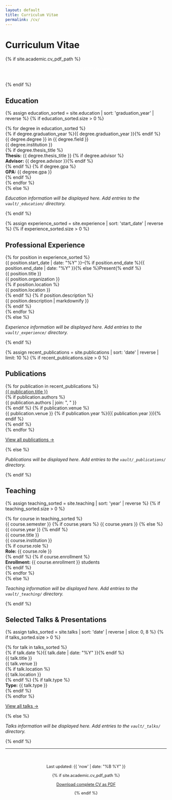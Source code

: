 ```yaml
---
layout: default
title: Curriculum Vitae
permalink: /cv/
---
```


# Curriculum Vitae

{% if site.academic.cv_pdf_path %}
<p style="text-align: center; margin-bottom: 2rem;">
  <a href="{{ site.academic.cv_pdf_path | relative_url }}" target="_blank" class="cv-download-link" style="background-color: var(--accent-color); color: white; padding: 0.75rem 1.5rem; border-radius: 6px; text-decoration: none; font-weight: 500;">
    Download PDF Version
  </a>
</p>
{% endif %}

## Education

{% assign education_sorted = site.education | sort: 'graduation_year' | reverse %}
{% if education_sorted.size > 0 %}
<div class="cv-section">
  {% for degree in education_sorted %}
  <div class="cv-item">
    <div class="dates">
      {% if degree.graduation_year %}{{ degree.graduation_year }}{% endif %}
    </div>
    <div class="details">
      <div class="position">{{ degree.degree }} in {{ degree.field }}</div>
      <div class="institution">{{ degree.institution }}</div>
      {% if degree.thesis_title %}
      <div class="description">
        <strong>Thesis:</strong> {{ degree.thesis_title }}
        {% if degree.advisor %}<br><strong>Advisor:</strong> {{ degree.advisor }}{% endif %}
      </div>
      {% endif %}
      {% if degree.gpa %}
      <div class="description"><strong>GPA:</strong> {{ degree.gpa }}</div>
      {% endif %}
    </div>
  </div>
  {% endfor %}
</div>
{% else %}
<p><em>Education information will be displayed here. Add entries to the <code>vault/_education/</code> directory.</em></p>
{% endif %}

{% assign experience_sorted = site.experience | sort: 'start_date' | reverse %}
{% if experience_sorted.size > 0 %}
## Professional Experience

<div class="cv-section">
  {% for position in experience_sorted %}
  <div class="cv-item">
    <div class="dates">
      {{ position.start_date | date: "%Y" }}–{% if position.end_date %}{{ position.end_date | date: "%Y" }}{% else %}Present{% endif %}
    </div>
    <div class="details">
      <div class="position">{{ position.title }}</div>
      <div class="institution">{{ position.organization }}</div>
      {% if position.location %}
      <div class="institution">{{ position.location }}</div>
      {% endif %}
      {% if position.description %}
      <div class="description">{{ position.description | markdownify }}</div>
      {% endif %}
    </div>
  </div>
  {% endfor %}
</div>
{% else %}
<p><em>Experience information will be displayed here. Add entries to the <code>vault/_experience/</code> directory.</em></p>
{% endif %}

{% assign recent_publications = site.publications | sort: 'date' | reverse | limit: 10 %}
{% if recent_publications.size > 0 %}
## Publications

<div class="cv-section">
  <div class="publication-list">
    {% for publication in recent_publications %}
    <div class="publication-item">
      <div class="title">
        <a href="{{ publication.url | relative_url }}">{{ publication.title }}</a>
      </div>
      {% if publication.authors %}
      <div class="authors">{{ publication.authors | join: ", " }}</div>
      {% endif %}
      {% if publication.venue %}
      <div class="venue">{{ publication.venue }} {% if publication.year %}({{ publication.year }}){% endif %}</div>
      {% endif %}
    </div>
    {% endfor %}
  </div>
  <p><a href="{{ "/publications/" | relative_url }}">View all publications →</a></p>
</div>
{% else %}
<p><em>Publications will be displayed here. Add entries to the <code>vault/_publications/</code> directory.</em></p>
{% endif %}

## Teaching

{% assign teaching_sorted = site.teaching | sort: 'year' | reverse %}
{% if teaching_sorted.size > 0 %}
<div class="cv-section">
  {% for course in teaching_sorted %}
  <div class="cv-item">
    <div class="dates">
      {{ course.semester }} {% if course.years %} {{ course.years }} {% else %} {{ course.year }} {% endif %}
    </div>
    <div class="details">
      <div class="position">{{ course.title }}</div>
      <div class="institution">{{ course.institution }}</div>
      {% if course.role %}
      <div class="description"><strong>Role:</strong> {{ course.role }}</div>
      {% endif %}
      {% if course.enrollment %}
      <div class="description"><strong>Enrollment:</strong> {{ course.enrollment }} students</div>
      {% endif %}
    </div>
  </div>
  {% endfor %}
</div>
{% else %}
<p><em>Teaching information will be displayed here. Add entries to the <code>vault/_teaching/</code> directory.</em></p>
{% endif %}

## Selected Talks & Presentations

{% assign talks_sorted = site.talks | sort: 'date' | reverse | slice: 0, 8 %}
{% if talks_sorted.size > 0 %}
<div class="cv-section">
  {% for talk in talks_sorted %}
  <div class="cv-item">
    <div class="dates">
      {% if talk.date %}{{ talk.date | date: "%Y" }}{% endif %}
    </div>
    <div class="details">
      <div class="position">{{ talk.title }}</div>
      <div class="institution">{{ talk.venue }}</div>
      {% if talk.location %}
      <div class="institution">{{ talk.location }}</div>
      {% endif %}
      {% if talk.type %}
      <div class="description"><strong>Type:</strong> {{ talk.type }}</div>
      {% endif %}
    </div>
  </div>
  {% endfor %}
</div>
<p><a href="{{ "/talks/" | relative_url }}">View all talks →</a></p>
{% else %}
<p><em>Talks information will be displayed here. Add entries to the <code>vault/_talks/</code> directory.</em></p>
{% endif %}

---

<div style="text-align: center; font-size: 0.9em; color: var(--secondary-text); margin-top: 3rem;">
  <p>Last updated: {{ 'now' | date: "%B %Y" }}</p>
  {% if site.academic.cv_pdf_path %}
  <p><a href="{{ site.academic.cv_pdf_path | relative_url }}" target="_blank">Download complete CV as PDF</a></p>
  {% endif %}
</div>